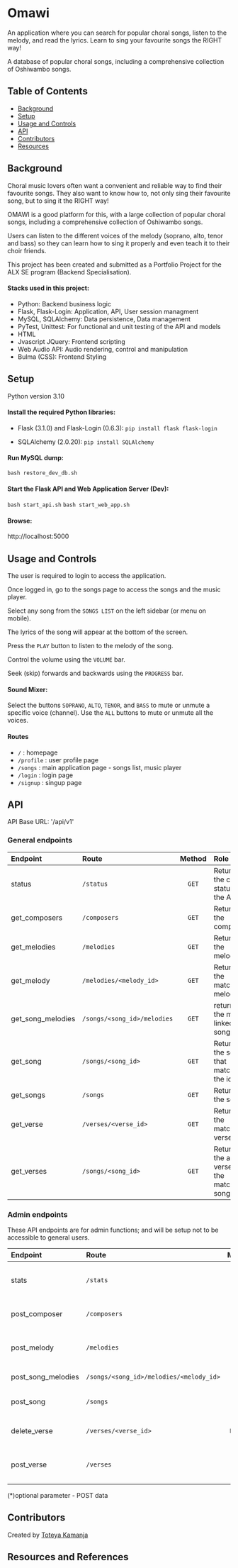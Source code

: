 # Omawi

An application where you can search for popular choral songs, listen to the melody, and read the lyrics. Learn to sing your favourite songs the RIGHT way!

A database of popular choral songs, including a comprehensive collection of Oshiwambo songs.

## Table of Contents

- [Background](#background)
- [Setup](#setup)
- [Usage and Controls](#usage-and-controls)
- [API](#api)
- [Contributors](#contributors)
- [Resources](#resources-and-references)

## Background

Choral music lovers often want a convenient and reliable way to find their favourite songs. They also want to know how to, not only sing their favourite song, but to sing it the RIGHT way!

OMAWI is a good platform for this, with a large collection of popular choral songs, including a comprehensive collection of Oshiwambo songs.

Users can listen to the different voices of the melody (soprano, alto, tenor and bass) so they can learn how to sing it properly and even teach it to their choir friends.

This project has been created and submitted as a Portfolio Project for the ALX SE program (Backend Specialisation).

#### Stacks used in this project:
- Python: Backend business logic
- Flask, Flask-Login: Application, API, User session managment
- MySQL, SQLAlchemy: Data persistence, Data management
- PyTest, Unittest: For functional and unit testing of the API and models
- HTML
- Jvascript JQuery: Frontend scripting
- Web Audio API: Audio rendering, control and manipulation
- Bulma (CSS): Frontend Styling

## Setup
Python version 3.10

#### Install the required Python libraries:
* Flask (3.1.0) and Flask-Login (0.6.3):
`pip install flask flask-login`

* SQLAlchemy (2.0.20):
`pip install SQLAlchemy`

#### Run MySQL dump:
`bash restore_dev_db.sh`

#### Start the Flask API and Web Application Server (Dev):
`bash start_api.sh`
`bash start_web_app.sh`

#### Browse:
http://localhost:5000

## Usage and Controls

The user is required to login to access the application.

Once logged in, go to the songs page to access the songs and the music player.

Select any song from the `SONGS LIST` on the left sidebar (or menu on mobile).

The lyrics of the song will appear at the bottom of the screen.

Press the `PLAY` button to listen to the melody of the song.

Control the volume using the `VOLUME` bar.

Seek (skip) forwards and backwards using the `PROGRESS` bar.

#### Sound Mixer:
Select the buttons `SOPRANO`, `ALTO`, `TENOR`, and `BASS` to mute or unmute a specific voice (channel). Use the `ALL` buttons to mute or unmute all the voices.

#### Routes

* `/` : homepage
* `/profile` : user profile page
* `/songs` : main application page - songs list, music player
* `/login` : login page
* `/signup` : singup page

## API

API Base URL: '/api/v1'

### General endpoints

| Endpoint | Route               | Method | Role                                 |
|:---------|:--------------------|:------:|:-------------------------------------|
| status   | `/status`          | `GET`  | Returns the current status of the API |
| get_composers |  `/composers`  | `GET`  | Returns all the composers            |
| get_melodies | `/melodies`     | `GET`  | Returns all the melodies             |
| get_melody | `/melodies/<melody_id>` | `GET` | Returns the matching melody     |
| get_song_melodies | `/songs/<song_id>/melodies` | `GET` | returns all the melody linked to a song |
| get_song |  `/songs/<song_id>` | `GET`  | Returns the song that matches the id |
| get_songs | `/songs`           | `GET`  | Returns all the songs                |
| get_verse | `/verses/<verse_id>` | `GET` | Returns the matching verse          |
| get_verses | `/songs/<song_id>` | `GET` | Returns the all the verses of the matching song |

### Admin endpoints
These API endpoints are for admin functions; and will be setup not to be accessible to general users.

| Endpoint   | Route               | Method | Role                               |
|:-----------|:--------------------|:------:|:-----------------------------------|
| stats      | `/stats`     | `GET` | Returns a summary of all objects in the DB |
| post_composer | `/composers`     | `POST` | Creates a new composer (name)      |
| post_melody | `/melodies` | `POST` | Creates a new melody (filepath, *composer_id) |
| post_song_melodies | `/songs/<song_id>/melodies/<melody_id>` | `POST` | Adds a melody to a song |
| post_song  | `/songs`            | `POST` | Creates a new song (title, *number) |
| delete_verse | `/verses/<verse_id>` | `DELETE` | Deletes the matching verse    |
| post_verse | `/verses`        | `POST` | Creates a new verse (song_id, lyrics) |

(*)optional parameter - POST data

## Contributors

Created by [Toteya Kamanja](https://github.com/Toteya)

## Resources and References
